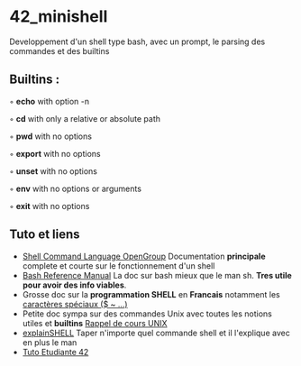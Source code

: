 # 42_minishell
Developpement d'un shell type bash, avec un prompt, le parsing des commandes et des builtins

## Builtins :

◦ **echo** with option -n

◦ **cd** with only a relative or absolute path

◦ **pwd** with no options

◦ **export** with no options

◦ **unset** with no options

◦ **env** with no options or arguments

◦ **exit** with no options

## Tuto et liens 

- [Shell Command Language OpenGroup](https://pubs.opengroup.org/onlinepubs/009695399/utilities/xcu_chap02.html) Documentation **principale** complete et courte sur le fonctionnement d'un shell 
- [Bash Reference Manual](https://www.gnu.org/software/bash/manual/bash.html) La doc sur bash mieux que le man sh. **Tres utile pour avoir des info viables**.
- Grosse doc sur la **programmation SHELL** en **Francais** notamment les [caractères spéciaux ($ ~ ...)](https://abs.traduc.org/abs-5.3-fr/ch03.html) 
- Petite doc sympa sur des commandes Unix avec toutes les notions utiles et **builtins** [Rappel de cours UNIX](https://www.math.u-bordeaux.fr/~foury/Info1/TP3/rappel.html)
- [explainSHELL](https://explainshell.com/) Taper n'importe quel commande shell et il l'explique avec en plus le man
- [Tuto Etudiante 42](https://github.com/AudeizReading/minishell/wiki/00--MINISHELL----WIKI)
